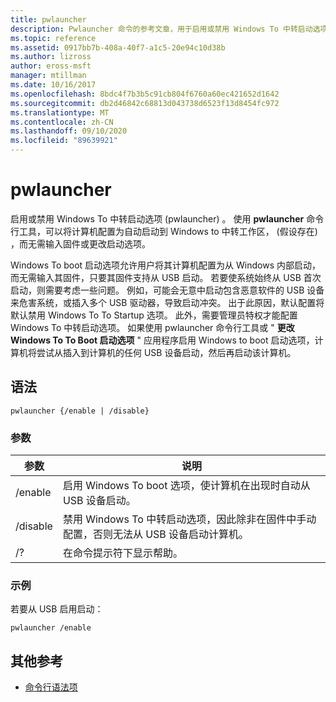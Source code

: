 ```yaml
---
title: pwlauncher
description: Pwlauncher 命令的参考文章，用于启用或禁用 Windows To 中转启动选项 (pwlauncher) 。
ms.topic: reference
ms.assetid: 0917bb7b-408a-40f7-a1c5-20e94c10d38b
ms.author: lizross
author: eross-msft
manager: mtillman
ms.date: 10/16/2017
ms.openlocfilehash: 8bdc4f7b3b5c91cb804f6760a60ec421652d1642
ms.sourcegitcommit: db2d46842c68813d043738d6523f13d8454fc972
ms.translationtype: MT
ms.contentlocale: zh-CN
ms.lasthandoff: 09/10/2020
ms.locfileid: "89639921"
---
```

# <a name="pwlauncher"></a>pwlauncher

启用或禁用 Windows To 中转启动选项 (pwlauncher) 。 使用 **pwlauncher** 命令行工具，可以将计算机配置为自动启动到 Windows to 中转工作区， (假设存在) ，而无需输入固件或更改启动选项。

Windows To boot 启动选项允许用户将其计算机配置为从 Windows 内部启动，而无需输入其固件，只要其固件支持从 USB 启动。 若要使系统始终从 USB 首次启动，则需要考虑一些问题。 例如，可能会无意中启动包含恶意软件的 USB 设备来危害系统，或插入多个 USB 驱动器，导致启动冲突。 出于此原因，默认配置将默认禁用 Windows To To Startup 选项。 此外，需要管理员特权才能配置 Windows To 中转启动选项。 如果使用 pwlauncher 命令行工具或 " **更改 Windows To To Boot 启动选项** " 应用程序启用 Windows to boot 启动选项，计算机将尝试从插入到计算机的任何 USB 设备启动，然后再启动该计算机。

## <a name="syntax"></a>语法

```
pwlauncher {/enable | /disable}
```

### <a name="parameters"></a>参数

| 参数 | 说明 |
|--|--|
| /enable | 启用 Windows To boot 选项，使计算机在出现时自动从 USB 设备启动。 |
| /disable | 禁用 Windows To 中转启动选项，因此除非在固件中手动配置，否则无法从 USB 设备启动计算机。 |
| /? | 在命令提示符下显示帮助。 |

### <a name="examples"></a>示例

若要从 USB 启用启动：

```
pwlauncher /enable
```

## <a name="additional-references"></a>其他参考

- [命令行语法项](command-line-syntax-key.md)
